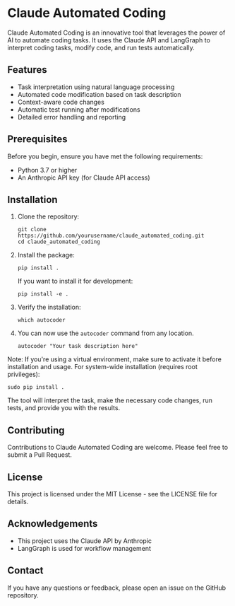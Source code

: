 # Claude Automated Coding

Claude Automated Coding is an innovative tool that leverages the power of AI to automate coding tasks. It uses the Claude API and LangGraph to interpret coding tasks, modify code, and run tests automatically.

## Features

- Task interpretation using natural language processing
- Automated code modification based on task description
- Context-aware code changes
- Automatic test running after modifications
- Detailed error handling and reporting

## Prerequisites

Before you begin, ensure you have met the following requirements:

- Python 3.7 or higher
- An Anthropic API key (for Claude API access)

## Installation

1. Clone the repository:
   ```
   git clone https://github.com/yourusername/claude_automated_coding.git
   cd claude_automated_coding
   ```

2. Install the package:
   ```
   pip install .
   ```
   
   If you want to install it for development:
   ```
   pip install -e .
   ```

3. Verify the installation:
   ```
   which autocoder
   ```

4. You can now use the `autocoder` command from any location.
     ```
     autocoder "Your task description here"
     ```

Note: If you're using a virtual environment, make sure to activate it before installation and usage.
For system-wide installation (requires root privileges):
```
sudo pip install .
```
The tool will interpret the task, make the necessary code changes, run tests, and provide you with the results.

## Contributing

Contributions to Claude Automated Coding are welcome. Please feel free to submit a Pull Request.

## License

This project is licensed under the MIT License - see the LICENSE file for details.

## Acknowledgements

- This project uses the Claude API by Anthropic
- LangGraph is used for workflow management

## Contact

If you have any questions or feedback, please open an issue on the GitHub repository.
